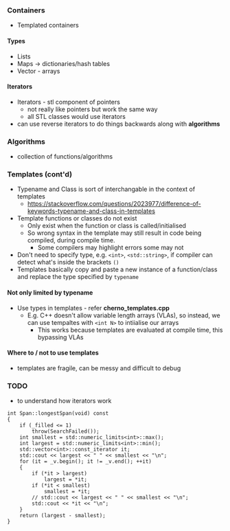 ### Containers
- Templated containers

#### Types
- Lists
- Maps -> dictionaries/hash tables
- Vector - arrays

#### Iterators
- Iterators - stl component of pointers
  - not really like pointers but work the same way
  - all STL classes would use iterators
- can use reverse iterators to do things backwards along with **algorithms**

### Algorithms
- collection of functions/algorithms

### Templates (cont'd)
- Typename and Class is sort of interchangable in the context of templates
  - https://stackoverflow.com/questions/2023977/difference-of-keywords-typename-and-class-in-templates
- Template functions or classes do not exist
  - Only exist when the function or class is called/initialised
  - So wrong syntax in the template may still result in code being compiled, during compile time.
    - Some compilers may highlight errors some may not
- Don't need to specify type, e.g. `<int>`, `<std::string>`, if compiler can detect what's inside the brackets `()`
- Templates basically copy and paste a new instance of a function/class and replace the type specified by `typename`

#### Not only limited by typename
- Use types in templates - refer **cherno_templates.cpp**
  - E.g. C++ doesn't allow variable length arrays (VLAs), so instead, we can use tempaltes with `<int N>` to intiialise our arrays
    - This works because templates are evaluated at compile time, this bypassing VLAs

#### Where to / not to use templates
- templates are fragile, can be messy and difficult to debug


### TODO
- to understand how iterators work

```
int Span::longestSpan(void) const
{
    if (_filled <= 1)
        throw(SearchFailed());
    int smallest = std::numeric_limits<int>::max();
    int largest = std::numeric_limits<int>::min();
    std::vector<int>::const_iterator it;
    std::cout << largest << " " << smallest << "\n";
    for (it = _v.begin(); it != _v.end(); ++it)
    {
        if (*it > largest)
            largest = *it;
        if (*it < smallest)
            smallest = *it;
        // std::cout << largest << " " << smallest << "\n";
        std::cout << *it << "\n";
    }
    return (largest - smallest);
}
```